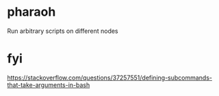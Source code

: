 # pharaoh
Run arbitrary scripts on different nodes

# fyi
https://stackoverflow.com/questions/37257551/defining-subcommands-that-take-arguments-in-bash
